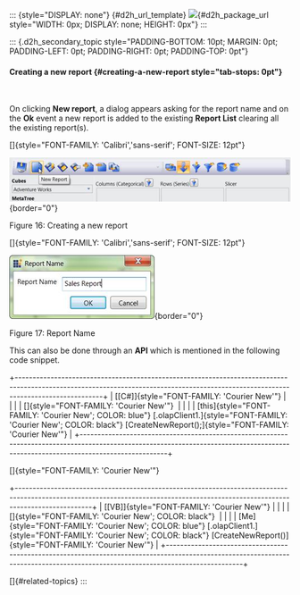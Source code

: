 ::: {style="DISPLAY: none"}
[](ms-xhelp:///?Id=d2h_url_template){#d2h_url_template} ![](!package_url!){#d2h_package_url style="WIDTH: 0px; DISPLAY: none; HEIGHT: 0px"}
:::

::: {.d2h_secondary_topic style="PADDING-BOTTOM: 10pt; MARGIN: 0pt; PADDING-LEFT: 0pt; PADDING-RIGHT: 0pt; PADDING-TOP: 0pt"}
#### Creating a new report {#creating-a-new-report style="tab-stops: 0pt"}

 

On clicking **New report**, a dialog appears asking for the report name and on the **Ok** event a new report is added to the existing **Report List** clearing all the existing report(s).

[]{style="FONT-FAMILY: 'Calibri','sans-serif'; FONT-SIZE: 12pt"} 

![](ImagesExt/image40_42.jpg){border="0"}

Figure 16: Creating a new report

[]{style="FONT-FAMILY: 'Calibri','sans-serif'; FONT-SIZE: 12pt"} 

![](ImagesExt/image40_43.jpg){border="0"}

Figure 17: Report Name

This can also be done through an **API** which is mentioned in the following code snippet.

+------------------------------------------------------------------------------------------------------------------------------------------------------------------------------------+
| [\[C#\]]{style="FONT-FAMILY: 'Courier New'"}                                                                                                                                       |
|                                                                                                                                                                                    |
| []{style="FONT-FAMILY: 'Courier New'"}                                                                                                                                             |
|                                                                                                                                                                                    |
| [this]{style="FONT-FAMILY: 'Courier New'; COLOR: blue"} [.olapClient1.]{style="FONT-FAMILY: 'Courier New'; COLOR: black"} [CreateNewReport();]{style="FONT-FAMILY: 'Courier New'"} |
+------------------------------------------------------------------------------------------------------------------------------------------------------------------------------------+

[]{style="FONT-FAMILY: 'Courier New'"} 

+---------------------------------------------------------------------------------------------------------------------------------------------------------------------------------+
| [\[VB\]]{style="FONT-FAMILY: 'Courier New'"}                                                                                                                                    |
|                                                                                                                                                                                 |
| []{style="FONT-FAMILY: 'Courier New'; COLOR: black"}                                                                                                                            |
|                                                                                                                                                                                 |
| [Me]{style="FONT-FAMILY: 'Courier New'; COLOR: blue"} [.olapClient1.]{style="FONT-FAMILY: 'Courier New'; COLOR: black"} [CreateNewReport()]{style="FONT-FAMILY: 'Courier New'"} |
+---------------------------------------------------------------------------------------------------------------------------------------------------------------------------------+

[]{#related-topics}
:::
